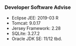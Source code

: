 ### Developer Software Advise

* Eclipse JEE: 2019-03 R
* Tomcat: 9.0.17
* Jersey Framework: 2.28
* SQLite: 3.27.2
* Oracle JDK SE: 11/12 tbd.
